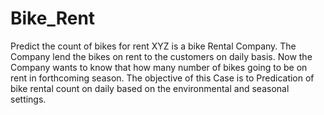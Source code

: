 # Bike_Rent
Predict the count of bikes for rent
XYZ is a bike Rental Company. The Company lend the bikes on rent to the customers on daily basis. Now the Company wants to know that how many number of bikes going to be on rent in forthcoming season. The objective of this Case is to Predication of bike rental count on daily based on the environmental and seasonal settings. 
